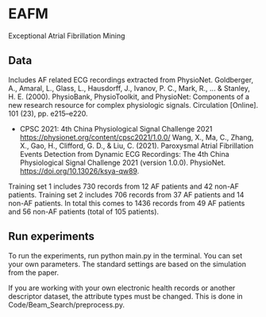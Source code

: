 # EAFM
Exceptional Atrial Fibrillation Mining

## Data
Includes AF related ECG recordings extracted from PhysioNet.
Goldberger, A., Amaral, L., Glass, L., Hausdorff, J., Ivanov, P. C., Mark, R., ... & Stanley, H. E. (2000). PhysioBank, PhysioToolkit, and PhysioNet: Components of a new research resource for complex physiologic signals. Circulation [Online]. 101 (23), pp. e215–e220.

- CPSC 2021: 4th China Physiological Signal Challenge 2021
https://physionet.org/content/cpsc2021/1.0.0/
Wang, X., Ma, C., Zhang, X., Gao, H., Clifford, G. D., & Liu, C. (2021). Paroxysmal Atrial Fibrillation Events Detection from Dynamic ECG Recordings: The 4th China Physiological Signal Challenge 2021 (version 1.0.0). PhysioNet. https://doi.org/10.13026/ksya-qw89.

Training set 1 includes 730 records from 12 AF patients and 42 non-AF patients.
Training set 2 includes 706 records from 37 AF patients and 14 non-AF patients.
In total this comes to 1436 records from 49 AF patients and 56 non-AF patients (total of 105 patients).

## Run experiments
To run the experiments, run python main.py in the terminal. You can set your own parameters. The standard settings are based on the simulation from the paper.

If you are working with your own electronic health records or another descriptor dataset, the attribute types must be changed. This is done in Code/Beam_Search/preprocess.py.
